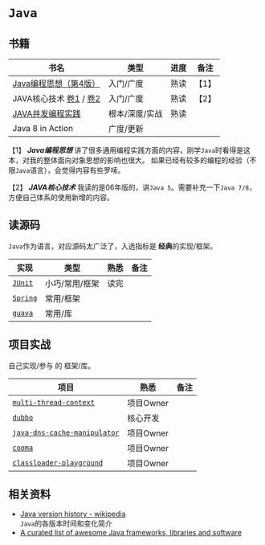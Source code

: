 `Java`
===================

书籍
------------------

书名  | 类型 | 进度  | 备注
---- | ---- | ---- | ----
[Java编程思想（第4版）](http://book.douban.com/subject/2130190/) | 入门/广度 | 熟读 |【1】
JAVA核心技术 [卷1](http://book.douban.com/subject/25762168/) / [卷2](http://book.douban.com/subject/25841326/) | 入门/广度 | 熟读 |【2】
[JAVA并发编程实践](http://book.douban.com/subject/2148132/) | 根本/深度/实战 | 熟读 |
Java 8 in Action | 广度/更新 | |

【1】 ***Java编程思想*** 讲了很多通用编程实践方面的内容，刚学`Java`时看得是这本，对我的整体面向对象思想的影响也很大。
如果已经有较多的编程的经验（不限`Java`语言），会觉得内容有些罗嗦。

【2】 ***JAVA核心技术*** 我读的是06年版的，讲`Java 5`。需要补充一下`Java 7/8`，方便自己体系的使用新增的内容。

读源码
------------------

`Java`作为语言，对应源码太广泛了，入选指标是 **经典**的实现/框架。

实现  | 类型 | 熟悉  | 备注
---- | ---- | ---- | ----
[`JUnit`](http://junit.org/) | 小巧/常用/框架 | 读完 |
[`Spring`](https://spring.io/) | 常用/框架 | |
[`guava`](https://github.com/google/guava) | 常用/库 | |

项目实战
------------------

自己实现/参与 的 框架/库。

项目  | 熟悉  | 备注
---- | ---- | ----
[`multi-thread-context`](https://github.com/alibaba/multi-thread-context) | 项目Owner |
[`dubbo`](https://github.com/alibaba/dubbo) | 核心开发 |
[`java-dns-cache-manipulator`](https://github.com/alibaba/java-dns-cache-manipulator) | 项目Owner |
[`cooma`](https://github.com/alibaba/cooma) | 项目Owner |
[`classloader-playground`](https://github.com/oldratlee/classloader-playground) | 项目Owner |

相关资料
------------------

- [Java version history - wikipedia](http://en.wikipedia.org/wiki/Java_version_history)  
    `Java`的各版本时间和变化简介
- [A curated list of awesome Java frameworks, libraries and software](https://github.com/akullpp/awesome-java)
